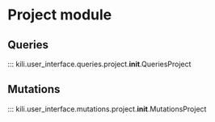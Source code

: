 # Project module

## Queries

::: kili.user_interface.queries.project.__init__.QueriesProject

## Mutations

::: kili.user_interface.mutations.project.__init__.MutationsProject
